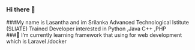 ### Hi there 👋
###My name is Lasantha and im Srilanka Advanced Technological Istitute (SLIATE) Trained Developer interested in Python ,Java C++ ,PHP  
###🌱 I’m currently learning framework that using for web development which is Laravel /docker  
<!--
**lazantha/lazantha** is a ✨ _special_ ✨ repository because its `README.md` (this file) appears on your GitHub profile.

Here are some ideas to get you started:

- 🔭 I’m currently working on ...
- 🌱 I’m currently learning ...
- 👯 I’m looking to collaborate on ...
- 🤔 I’m looking for help with ...
- 💬 Ask me about ...
- 📫 How to reach me: ...
- 😄 Pronouns: ...
- ⚡ Fun fact: ...
-->
